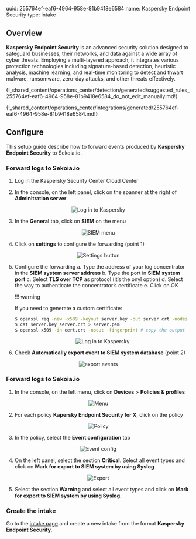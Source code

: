 uuid: 255764ef-eaf6-4964-958e-81b9418e6584
name: Kaspersky Endpoint Security
type: intake

## Overview

**Kaspersky Endpoint Security** is an advanced security solution designed to safeguard businesses, their networks, and data against a wide array of cyber threats. Employing a multi-layered approach, it integrates various protection technologies including signature-based detection, heuristic analysis, machine learning, and real-time monitoring to detect and thwart malware, ransomware, zero-day attacks, and other threats effectively.

{!_shared_content/operations_center/detection/generated/suggested_rules_255764ef-eaf6-4964-958e-81b9418e6584_do_not_edit_manually.md!}

{!_shared_content/operations_center/integrations/generated/255764ef-eaf6-4964-958e-81b9418e6584.md!}

## Configure

This setup guide describe how to forward events produced by **Kaspersky Endpoint Security** to Sekoia.io.

### Forward logs to Sekoia.io

1. Log in the Kaspersky Security Center Cloud Center

2. In the console, on the left panel, click on the spanner at the right of **Adminitration server**

<div style="text-align: center;">
    <img src="./kaspersky_es_images/SIEM1.png" alt="Log in to Kaspersky">
</div>

3. In the **General** tab, click on **SIEM** on the menu

<div style="text-align: center;">
    <img src="./kaspersky_es_images/SIEM2.png" alt="SIEM menu">
</div>

4. Click on **settings** to configure the forwarding (point 1)

<div style="text-align: center;">
    <img src="./kaspersky_es_images/SIEM3.png" alt="Settings button">
</div>

5. Configure the forwarding
    a. Type the address of your log concentrator in the **SIEM system server address**
    b. Type the port in **SIEM system port**
    c. Select **TLS over TCP** as protocol (it’s the onyl option)
    d. Select the way to authenticate the concentrator’s certificate
    e. Click on OK

    !!! warning

    If you need to generate a custom certificate:

    ```bash
    $ openssl req -new -x509 -keyout server.key -out server.crt -nodes
    $ cat server.key server.crt > server.pem
    $ openssl x509 -in cert.crt -noout -fingerprint # copy the output
    ```

    <div style="text-align: center;">
        <img src="./kaspersky_es_images/SIEM4.png" alt="Log in to Kaspersky">
    </div>
        
6. Check **Automatically export event to SIEM system database** (point 2)

<div style="text-align: center;">
    <img src="./kaspersky_es_images/SIEM3.png" alt="export events">
</div>

### Forward logs to Sekoia.io

1. In the console, on the left menu, click on **Devices** > **Policies & profiles**

<div style="text-align: center;">
    <img src="./kaspersky_es_images/Event1.png" alt="Menu">
</div>

2. For each policy **Kapersky Endpoint Security for X**, click on the policy

<div style="text-align: center;">
    <img src="./kaspersky_es_images/Event2.png" alt="Policy">
</div>

3. In the policy, select the **Event configuration** tab

<div style="text-align: center;">
    <img src="./kaspersky_es_images/Event3.png" alt="Event config">
</div>

4. On the left panel, select the section **Critical**. Select all event types and click on **Mark for export to SIEM system by using Syslog**

<div style="text-align: center;">
    <img src="./kaspersky_es_images/Event4.png" alt="Export">
</div>

5. Select the section **Warning** and select all event types and click on **Mark for export to SIEM system by using Syslog**.

### Create the intake

Go to the [intake page](https://app.sekoia.io/operations/intakes) and create a new intake from the format **Kaspersky Endpoint Security**.
